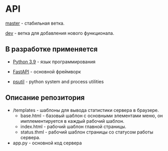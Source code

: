 # API

[master](https://github.com/MoreliaTalk/morelia_server/tree/master) - стабильная ветка.

[dev](https://github.com/MoreliaTalk/morelia_server/tree/dev) - ветка для добавления нового функционала.

## В разработке применяется ##

* [Python 3.9](https://www.python.org/) - язык программирования

* [FastAPI](https://fastapi.tiangolo.com) - основной фреймворк

* [psutil](https://psutil.readthedocs.io/en/latest/g) - python system and process utilities

## Описание репозитория ##

* /templates - шаблоны для вывода статистики сервера в браузере.
  * base.html - базовый шаблон с основными элементами меню, он имплементируется в каждый рабочий шаблон.
  * index.html - рабочий шаблон главной страницы.
  * status.thml - рабочий шаблон страницы со статусом работы сервера.
* app.py - основной код сервера
